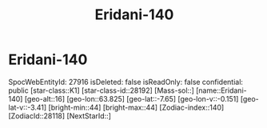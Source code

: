 ﻿---
title: "Eridani-140"
location: [-7.65,63.825,16]
type: Station
tags:
- astro/Star

---

# Eridani-140

SpocWebEntityId: 27916
isDeleted: false
isReadOnly: false
confidential: public
[star-class::K1]
[star-class-id::28192]
[Mass-sol::]
[name::Eridani-140]
[geo-alt::16]
[geo-lon::63.825]
[geo-lat::-7.65]
[geo-lon-v::-0.151]
[geo-lat-v::-3.41]
[bright-min::44]
[bright-max::44]
[Zodiac-index::140]
[ZodiacId::28118]
[NextStarId::]


